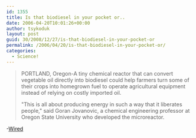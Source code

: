 ```yaml
---
id: 1355
title: Is that biodiesel in your pocket or..
date: 2006-04-20T10:01:26+00:00
author: tsykoduk
layout: post
guid: 30/2008/12/27/is-that-biodiesel-in-your-pocket-or
permalink: /2006/04/20/is-that-biodiesel-in-your-pocket-or/
categories:
  - Science!
---
```

<blockquote><p><span class="caps">PORTLAND</span>, Oregon-A tiny chemical reactor that can convert vegetable oil directly into biodiesel could help farmers turn some of their crops into homegrown fuel to operate agricultural equipment instead of relying on costly imported oil.</p>
<p>"This is all about producing energy in such a way that it liberates people," said Goran Jovanovic, a chemical engineering professor at Oregon State University who developed the microreactor.</p></blockquote>
<p>-<a href="http://www.wired.com/news/wireservice/0,70702-0.html?tw=rss.index">Wired</a>
</p>